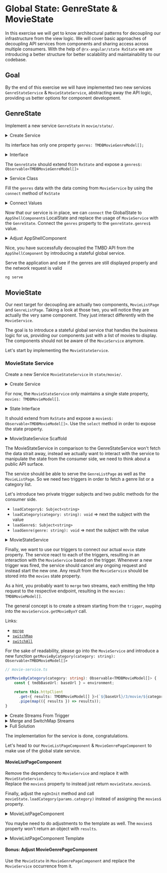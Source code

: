 # Global State: GenreState & MovieState

In this exercise we will get to know architectural patterns for decoupling our infrastructure from the view logic.
We will cover basic approaches of decoupling API services from components and sharing access across multiple consumers.
With the help of `@rx-angular/state RxState` we are introducing a better structure for better scalability and maintainability
to our codebase.

## Goal

By the end of this exercise we will have implemented two new services `GenreStateService` & `MovieStateService`, abstracting
away the API logic, providing us better options for component development.

## GenreState

Implement a new service `GenreState` in `movie/state/`.  

<details>
  <summary>Create Service</summary>

```bash
ng g s movie/state/genre-state
```

</details>

Its interface has only one property `genres: TMDBMovieGenreModel[];` 

<details>
  <summary>Interface</summary>

```ts
// genre-state.service.ts

interface GenreState {
  genres: TMDBMovieGenreModel[];
}

```

</details>

The `GenreState` should extend from `RxState` and expose a `genres$: Observable<TMDBMovieGenreModel[]>`

<details>
  <summary>Service Class</summary>

```ts
// genre-state.service.ts

@Injectable({
  providedIn: 'root'
})
export class GenreStateService extends RxState<GenreState> {

  readonly genres$ = this.select('genres');
}

```
</details>

Fill the `genres` data with the data coming from `MovieService` by using the `connect` method of `RxState`

<details>
  <summary>Connect Values</summary>

```ts
// genre-state.service.ts

constructor(private movieService: MovieService) {
  super();
  // instantly connect state, genres are needed immediately they probably won't change
  this.connect('genres', this.movieService.getGenres());
}

```
</details>

Now that our service is in place, we can `connect` the GlobalState to `AppShellComponent`s LocalState and replace the
usage of `MovieService` with the `GenreState`. Connect the `genres` property to the `genreState.genres$` value.

<details>
  <summary>Adjust AppShellComponent</summary>

```ts

constructor(
        private genreState: GenreStateService,
        /* other stuff */
) {}

ngOnInit() {
  /*other stuff*/
  // connect global state to local state
  this.state.connect('genres', this.genreState.genres$);
}

```

</details>

Nice, you have successfully decoupled the TMBD API from the `AppShellComponent` by introducing a stateful global service.

Serve the application and see if the genres are still displayed properly and the network request is valid

```bash
ng serve
```

## MovieState

Our next target for decoupling are actually two components, `MovieListPage` and `GenreListPage`. Taking a look at
those two, you will notice they are actually the very same component. They just interact differently with the
`MovieService`.

The goal is to introduce a stateful global service that handles the business logic for us, providing our components
just with a list of movies to display.
The components should not be aware of the `MovieService` anymore.

Let's start by implementing the `MovieStateService`.

### MovieState Service

Create a new Service `MovieStateService` in `state/movie/`.

<details>
  <summary>Create Service</summary>

```bash
ng g s movie/state/movie-state
```

</details>

For now, the `MovieStateService` only maintains a single state property, `movies: TMDBMovieModel[]`.

<details>
  <summary>State Interface</summary>

```ts
// movie-state.service.ts

interface MovieState {
    movies: TMDBMovieModel[];
}
```

</details>

It should extend from `RxState` and expose a `movies$: Observable<TMDBMovieModel[]>`.
Use the `select` method in order to expose the state property.

<details>
  <summary>MovieStateService Scaffold</summary>

```ts
// movie-state.service.ts

@Injectable({
    providedIn: 'root',
})
export class MovieStateService extends RxState<MovieState> {
    
    readonly movies$: Observable<TMDBMovieModel[]> = this.select('movies');
    
    constructor(private movieService: MovieService) {
        super();
    }
}
```

</details>

The MovieStateService in comparison to the GenreStateService won't fetch the data strait away, instead we actually want
to interact with the service to manipulate the state from the consumer side, we need to think about a public API surface.

The service should be able to serve the `GenreListPage` as well as the `MovieListPage`. So we need two triggers in order 
to fetch a genre list or a category list.

Let's introduce two private trigger subjects and two public methods for the consumer side.
* `loadCategory$: Subject<string>`
* `loadCategory(category: string): void` => next the subject with the value
* `loadGenre$: Subject<string>`
* `loadGenre(genre: string): void` => next the subject with the value

<details>
    <summary>MovieStateService</summary>

```ts
// movie-state.service

private readonly loadCategory$ = new Subject<string>();
private readonly loadGenre$ = new Subject<string>();

loadCategory(category: string): void {
    this.loadCategory$.next(category);
}

loadGenre(genre: string): void {
    this.loadGenre$.next(genre);
}

```

</details>

Finally, we want to use our triggers to connect our actual `movie` state property.
The service react to each of the triggers, resulting in an interaction with the `MovieService` based on the trigger.
Whenever a new trigger was fired, the service should cancel any ongoing request and instead start the new one.
Any result from the `MovieService` should be stored into the `movies` state property.

As a hint, you probably want to `merge` two streams, each emitting the http request to the respective endpoint, resulting
in the `movies: TMDBMovieModel[]`.

The general concept is to create a stream starting from the `trigger`, `map`ping into the `movieService.getMovieByxY` call.

Links:
* [`merge`](https://rxjs.dev/api/index/function/merge)
* [`switchMap`](https://rxjs.dev/api/index/function/switchMap)
* [`switchAll`](https://rxjs.dev/api/index/function/switchAll)


For the sake of readability, please go into the `MovieService` and introduce a new function
`getMovieByCategory(category: string): Observable<TMBDMovieModel[]>`

```ts
// movie-service.ts

getMovieByCategory(category: string): Observable<TMDBMovieModel[]> {
    const { tmdbBaseUrl: baseUrl } = environment;

    return this.httpClient
      .get<{ results: TMDBMovieModel[] }>(`${baseUrl}/3/movie/${category}`)
      .pipe(map(({ results }) => results));
}
```

<details>
    <summary>Create Streams From Trigger</summary>

```ts
// movie-state.service.ts

// in constructor, or create a function for it

// returns a stream of http calls to `/category` endpoint => higher order observable
const categoryMovies$$ = this.loadCategory$.pipe(
  map((category) => this.movieService.getMovieByCategory(category))
);

// returns a stream of http calls to `/genre` endpoint => higher order observable
const genreMovies$$ = this.loadGenre$.pipe(
  map((genre) => this.movieService.getMoviesByGenre(parseInt(genre)))
);

```

</details>

<details>
    <summary>Merge and SwitchMap Streams</summary>

```ts
// movie-state.service.ts

// in constructor, or create a function for it

// merge: combine all streams together into one result
// switchAll: subscribe to the stream, whenever a new call was triggered, cancel the old one
const movies$ = merge(categoryMovies$$, genreMovies$$).pipe(switchAll());
```

</details>

<details>
    <summary>Full Solution</summary>

```ts
// movie-state.service.ts

constructor(private movieService: MovieService) {
    super();
    this.connectState();
}

private connectState(): void {
    const categoryMovies$$ = this.loadCategory$.pipe(
        map((category) => this.movieService.getMovieByCategory(category))
    );
    
    const genreMovies$$ = this.loadGenre$.pipe(
        map((genre) => this.movieService.getMoviesByGenre(parseInt(genre)))
    );
    
    const movies$ = merge(categoryMovies$$, genreMovies$$).pipe(switchAll());
    this.connect('movies', movies$);
}
```

</details>

The implementation for the service is done, congratulations.

Let's head to our `MovieListPageComponent` & `MovieGenrePageComponent` to make use of the global state service.

#### MovieListPageComponent

Remove the dependency to `MovieService` and replace it with `MovieStateService`.  
Replace the `movies$` property to instead just return `movieState.movies$`.

Finally, adjust the `ngOnInit` method and call `movieState.loadCategory(params.category)` instead of assigning the `movies$`
property.

<details>
    <summary>MovieListPageComponent</summary>

```ts
// movie-list-page.component.ts

movies$ = this.movieState.movies$;

constructor(
    private activatedRoute: ActivatedRoute,
    private movieState: MovieStateService
) {}

ngOnInit() {
    this.sub = this.activatedRoute.params.subscribe((params) => {
        this.movieState.loadCategory(params.category);
    });
}
```

</details>

You maybe need to do adjustments to the template as well. The `movies$` property won't return an object with `results`.

<details>
    <summary>MovieListPageComponent Template</summary>

```html

<ng-container *ngIf="(movies$ | async) as movieResponse; else: loader">

  <movie-list
    *ngIf="movieResponse?.length > 0; else: elseTmpl"
    [movies]="$any(movieResponse)">
<!--   $any because movie-list expects the outdated MovieModel   -->
  </movie-list>

</ng-container>

```

</details>

#### Bonus: Adjust MovieGenrePageComponent

Use the `MovieState` in `MovieGenrePageComponent` and replace the `MovieService` occurrence from it. 
